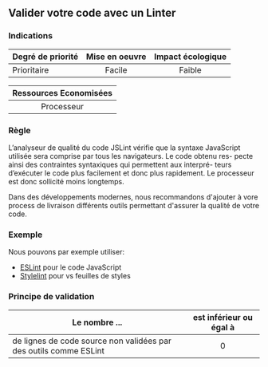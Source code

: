 ## Valider votre code avec un Linter
### Indications
| Degré de priorité |      Mise en oeuvre       |  Impact écologique    | 
|-------------------|:-------------------------:|:---------------------:|
| Prioritaire       |  Facile                   | Faible                | 


|Ressources Economisées                                      |
|:----------------------------------------------------------:|
|  Processeur |

### Règle
L’analyseur de qualité du code JSLint vérifie que la syntaxe JavaScript utilisée sera comprise par tous les navigateurs. Le code obtenu res- pecte ainsi des contraintes syntaxiques qui permettent aux interpré- teurs d’exécuter le code plus facilement et donc plus rapidement. Le processeur est donc sollicité moins longtemps.

Dans des développements modernes, nous recommandons d'ajouter à vore process de livraison différents outils permettant 
d'assurer la qualité de votre code. 

### Exemple
Nous pouvons par exemple utiliser: 
* [ESLint](https://eslint.org/) pour le code JavaScript
* [Stylelint](https://stylelint.io/) pour vs feuilles de styles

### Principe de validation

| Le nombre ...     | est inférieur ou égal à   |  
|-------------------|:-------------------------:|
| de lignes de code source non validées par des outils comme ESLint  | 0  |
